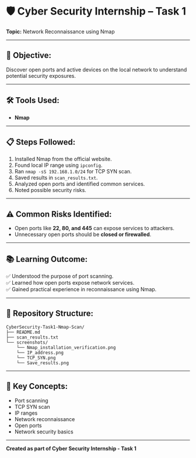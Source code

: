 # 🛡️ Cyber Security Internship – Task 1

**Topic:** Network Reconnaissance using Nmap

---

## 🎯 Objective:
Discover open ports and active devices on the local network to understand potential security exposures.

---

## 🛠 Tools Used:
- **Nmap**

---

## 📋 Steps Followed:

1. Installed Nmap from the official website.
2. Found local IP range using `ipconfig`.
3. Ran `nmap -sS 192.168.1.0/24` for TCP SYN scan.
4. Saved results in `scan_results.txt`.
5. Analyzed open ports and identified common services.
6. Noted possible security risks.

---

## ⚠️ Common Risks Identified:

- Open ports like **22, 80, and 445** can expose services to attackers.
- Unnecessary open ports should be **closed or firewalled**.

---

## 📚 Learning Outcome:

✅ Understood the purpose of port scanning.  
✅ Learned how open ports expose network services.  
✅ Gained practical experience in reconnaissance using Nmap.

---

## 📁 Repository Structure:

```
CyberSecurity-Task1-Nmap-Scan/
├── README.md
├── scan_results.txt
└── screenshots/
    └── Nmap_installation_verification.png
    └── IP_address.png
    └── TCP_SYN.png
    └── Save_results.png
```

---

## 📌 Key Concepts:

- Port scanning
- TCP SYN scan
- IP ranges
- Network reconnaissance
- Open ports
- Network security basics

---

**Created as part of Cyber Security Internship - Task 1**
